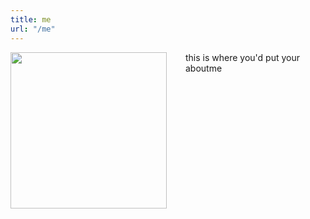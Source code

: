 ```yaml
---
title: me
url: "/me"
---
```

<html lang="en">
<body>
<p><img style="float:left;width:250px;height:250px;margin-right:30px;margin-bottom:0;" src="Avery.jpg" alt="">
this is where you'd put your aboutme
</body>
</html>
